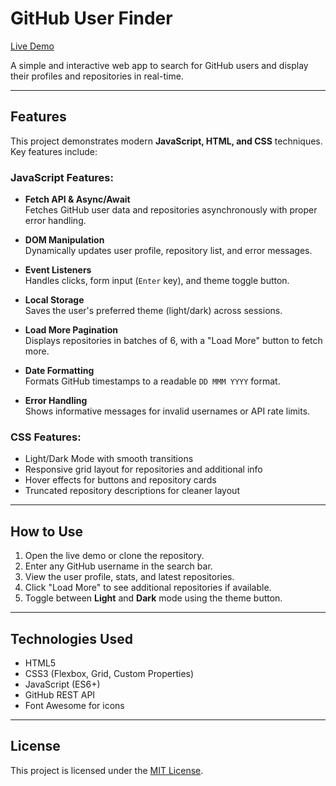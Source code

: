 # <i class="fab fa-github"></i> GitHub User Finder

[Live Demo](https://github.com/yourusername/github-user-finder-live)  

A simple and interactive web app to search for GitHub users and display their profiles and repositories in real-time.

---

## Features

This project demonstrates modern **JavaScript, HTML, and CSS** techniques. Key features include:

### JavaScript Features:
- **Fetch API & Async/Await**  
  Fetches GitHub user data and repositories asynchronously with proper error handling.

- **DOM Manipulation**  
  Dynamically updates user profile, repository list, and error messages.

- **Event Listeners**  
  Handles clicks, form input (`Enter` key), and theme toggle button.

- **Local Storage**  
  Saves the user's preferred theme (light/dark) across sessions.

- **Load More Pagination**  
  Displays repositories in batches of 6, with a "Load More" button to fetch more.

- **Date Formatting**  
  Formats GitHub timestamps to a readable `DD MMM YYYY` format.

- **Error Handling**  
  Shows informative messages for invalid usernames or API rate limits.

### CSS Features:
- Light/Dark Mode with smooth transitions
- Responsive grid layout for repositories and additional info
- Hover effects for buttons and repository cards
- Truncated repository descriptions for cleaner layout

---

## How to Use

1. Open the live demo or clone the repository.
2. Enter any GitHub username in the search bar.
3. View the user profile, stats, and latest repositories.
4. Click "Load More" to see additional repositories if available.
5. Toggle between **Light** and **Dark** mode using the theme button.

---

## Technologies Used

- HTML5
- CSS3 (Flexbox, Grid, Custom Properties)
- JavaScript (ES6+)
- GitHub REST API
- Font Awesome for icons

---

## License

This project is licensed under the [MIT License](LICENSE).
